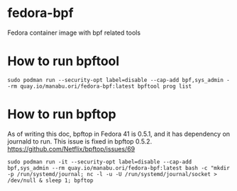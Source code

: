 # fedora-bpf
Fedora container image with bpf related tools

# How to run bpftool

```
sudo podman run --security-opt label=disable --cap-add bpf,sys_admin --rm quay.io/manabu.ori/fedora-bpf:latest bpftool prog list
```

# How to run bpftop

As of writing this doc, bpftop in Fedora 41 is 0.5.1, and it has dependency on journald to run.
This issue is fixed in bpftop 0.5.2. https://github.com/Netflix/bpftop/issues/69

```
sudo podman run -it --security-opt label=disable --cap-add bpf,sys_admin --rm quay.io/manabu.ori/fedora-bpf:latest bash -c "mkdir -p /run/systemd/journal; nc -l -u -U /run/systemd/journal/socket > /dev/null & sleep 1; bpftop
```
